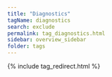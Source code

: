 ```yaml
---
title: "Diagnostics"
tagName: diagnostics
search: exclude
permalink: tag_diagnostics.html
sidebar: overview_sidebar
folder: tags
---
```

{% include tag_redirect.html %}
